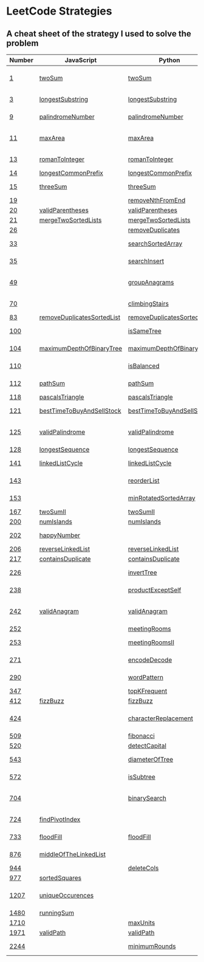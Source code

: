 # LeetCode Strategies

## A cheat sheet of the strategy I used to solve the problem

| Number                                                                            | JavaScript                                                    | Python                                                        | Strategy                          |
| --------------------------------------------------------------------------------- | ------------------------------------------------------------- | ------------------------------------------------------------- | --------------------------------- |
| [1](https://leetcode.com/problems/two-sum/)                                       | [twoSum](./easy/1-twoSum.js)                                  | [twoSum](./easy/1-twoSum.py)                                  | Hashmap with complements          |
| [3](https://leetcode.com/problems/longest-substring-without-repeating-characters) | [longestSubstring](./medium/3-longestSubstring.js)            | [longestSubstring](./medium/3-longestSubstring.py)            | Sliding window, set               |
| [9](https://leetcode.com/problems/palindrome-number/)                             | [palindromeNumber](./easy/9-palindromeNumber.js)              | [palindromeNumber](./easy/9-palindromeNumber.py)              | For loop, math :(                 |
| [11](https://leetcode.com/problems/container-with-most-water/)                    | [maxArea](./medium/11-containerMostWater.js)                  | [maxArea](./medium/11-containerMostWater.py)                  | Sliding window, two pointers      |
| [13](https://leetcode.com/problems/roman-to-integer/)                             | [romanToInteger](./easy/13-romanToInteger.js)                 | [romanToInteger](./easy/13-romanToInteger.py)                 | For loop, two pointers            |
| [14](https://leetcode.com/problems/longest-common-prefix/)                        | [longestCommonPrefix](./easy/14-longestCommonPrefix.js)       | [longestCommonPrefix](./easy/14-longestCommonPrefix.py)       | For loop                          |
| [15](https://leetcode.com/problems/3sum/)                                         | [threeSum](./medium/15-3Sum.js)                               | [threeSum](./medium/15-3Sum.py)                               | For loop, two pointers            |
| [19](https://leetcode.com/problems/remove-nth-node-from-end-of-list/)             |                                                               | [removeNthFromEnd](./medium/19-removeNthFromEnd.py)           | Two pointers                      |
| [20](https://leetcode.com/problems/valid-parentheses/)                            | [validParentheses](./easy/20-validParentheses.js)             | [validParentheses](./easy/20-validParentheses.py)             | Stack                             |
| [21](https://leetcode.com/problems/merge-two-sorted-lists/)                       | [mergeTwoSortedLists](./easy/21-mergeTwoLists.js)             | [mergeTwoSortedLists](./easy/21-mergeTwoLists.py)             | Linked list                       |
| [26](https://leetcode.com/problems/remove-duplicates-from-sorted-array/)          |                                                               | [removeDuplicates](./easy/26-removeDuplicates.py)             | Two pointers                      |
| [33](https://leetcode.com/problems/search-in-rotated-sorted-array/)               |                                                               | [searchSortedArray](./medium/33-searchSortedArray.py)         | Binary search                     |
| [35](https://leetcode.com/problems/search-insert-position/)                       |                                                               | [searchInsert](./easy/35-searchInsert.py)                     | Binary search                     |
| [49](https://leetcode.com/problems/group-anagrams/)                               |                                                               | [groupAnagrams](./medium/49-groupAnagrams.py)                 | Hashmap (defaultdict), ord        |
| [70](https://leetcode.com/problems/climbing-stairs/)                              |                                                               | [climbingStairs](./easy/70-climbingStairs.py)                 | DP, memoization                   |
| [83](https://leetcode.com/problems/remove-duplicates-from-sorted-list/)           | [removeDuplicatesSortedList](./easy/83-deleteDuplicates.js)   | [removeDuplicatesSortedList](./easy/83-deleteDuplicates.py)   | If/else                           |
| [100](https://leetcode.com/problems/same-tree/)                                   |                                                               | [isSameTree](./easy/100-isSameTree.py)                        | DFS Recursion                     |
| [104](https://leetcode.com/problems/maximum-depth-of-binary-tree/)                | [maximumDepthOfBinaryTree](./easy/104-maxDepth.js)            | [maximumDepthOfBinaryTree](./easy/104-maxDepth.py)            | DFS Recursion                     |
| [110](https://leetcode.com/problems/balanced-binary-tree/)                        |                                                               | [isBalanced](./easy/110-isBalanced.py)                        | DFS Recursion                     |
| [112](https://leetcode.com/problems/path-sum/)                                    | [pathSum](./easy/112-pathSum.js)                              | [pathSum](./easy/112-pathSum.py)                              | DFS Recursion                     |
| [118](https://leetcode.com/problems/pascals-triangle/)                            | [pascalsTriangle](./easy/118-pascalsTriangle.js)              | [pascalsTriangle](./easy/118-pascalsTriangle.py)              | For loop                          |
| [121](https://leetcode.com/problems/best-time-to-buy-and-sell-stock/)             | [bestTimeToBuyAndSellStock](./easy/121-maxProfit.js)          | [bestTimeToBuyAndSellStock](./easy/121-maxProfit.py)          | Sliding window                    |
| [125](https://leetcode.com/problems/valid-palindrome/)                            | [validPalindrome](./easy/125-validPalindrome.js)              | [validPalindrome](./easy/125-validPalindrome.py)              | Regex (filter), ord, two pointers |
| [128](https://leetcode.com/problems/longest-consecutive-sequence/)                | [longestSequence](./medium/128-longestConsecutiveSequence.js) | [longestSequence](./medium/128-longestConsecutiveSequence.py) | Set                               |
| [141](https://leetcode.com/problems/linked-list-cycle/)                           | [linkedListCycle](./easy/141-hasCycle.js)                     | [linkedListCycle](./easy/141-hasCycle.py)                     | Fast and slow pointers            |
| [143](https://leetcode.com/problems/reorder-list/)                                |                                                               | [reorderList](./medium/143-reorderList.py)                    | Two pointers, fast and slow       |
| [153](https://leetcode.com/problems/find-minimum-in-rotated-sorted-array/)        |                                                               | [minRotatedSortedArray](./medium/153-findMin.py)              | Binary search                     |
| [167](https://leetcode.com/problems/two-sum-ii-input-array-is-sorted/)            | [twoSumII](./medium/167-twoSumII.js)                          | [twoSumII](./medium/167-twoSumII.py)                          | Two pointers                      |
| [200](https://leetcode.com/problems/number-of-islands/)                           | [numIslands](./medium/200-numIslands.js)                      | [numIslands](./medium/200-numIslands.py)                      | Graph                             |
| [202](https://leetcode.com/problems/happy-number/)                                | [happyNumber](./easy/202-isHappy.js)                          |                                                               | Fast and slow pointers            |
| [206](https://leetcode.com/problems/reverse-linked-list/)                         | [reverseLinkedList](./easy/206-reverseLinkedList.js)          | [reverseLinkedList](./easy/206-reverseLinkedList.py)          | Linked list                       |
| [217](https://leetcode.com/problems/contains-duplicate/)                          | [containsDuplicate](./easy/217-containsDuplicate.js)          | [containsDuplicate](./easy/217-containsDuplicate.py)          | Hashmap                           |
| [226](https://leetcode.com/problems/invert-binary-tree/)                          |                                                               | [invertTree](./easy/226-invertTree.py)                        | DFS Recursion                     |
| [238](https://leetcode.com/problems/product-of-array-except-self/)                |                                                               | [productExceptSelf](./medium/238-productExceptSelf.py)        | Prefix, Postfix                   |
| [242](https://leetcode.com/problems/valid-anagram/)                               | [validAnagram](./easy/242-validAnagram.js)                    | [validAnagram](./easy/242-validAnagram.py)                    | Hashmap frequency counter         |
| [252](https://leetcode.com/problems/meeting-rooms/)                               |                                                               | [meetingRooms](./easy/252-meetingRooms.py)                    | Sort                              |
| [253](https://leetcode.com/problems/meeting-rooms-ii/)                            |                                                               | [meetingRoomsII](./medium/253-meetingRoomsII.py)              | Sort(ed), two pointers            |
| [271](https://leetcode.com/problems/encode-and-decode-strings/)                   |                                                               | [encodeDecode](./medium/271-encodeDecode.py)                  | Two pointers (for int)            |
| [290](https://leetcode.com/problems/word-pattern/)                                |                                                               | [wordPattern](./easy/290-wordPattern.py)                      | Hashmap, zip                      |
| [347](https://leetcode.com/problems/top-k-frequent-elements/)                     |                                                               | [topKFrequent](./medium/347-topKFrequent.py)                  | Bucket sort                       |
| [412](https://leetcode.com/problems/fizz-buzz/)                                   | [fizzBuzz](./easy/412-fizzBuzz.js)                            | [fizzBuzz](./easy/412-fizzBuzz.py)                            | If/else                           |
| [424](https://leetcode.com/problems/longest-repeating-character-replacement/)     |                                                               | [characterReplacement](./medium/424-characterReplacement.py)  | Sliding window, hashmap           |
| [509](https://leetcode.com/problems/fibonacci-number/)                            |                                                               | [fibonacci](./easy/509-fibonacci.py)                          | Fibonacci                         |
| [520](https://leetcode.com/problems/detect-capital/)                              |                                                               | [detectCapital](./easy/520-detectCapital.py)                  |                                   |
| [543](https://leetcode.com/problems/diameter-of-binary-tree/)                     |                                                               | [diameterOfTree](./easy/543-diameterOfTree.py)                | DFS Recursion                     |
| [572](https://leetcode.com/problems/subtree-of-another-tree/)                     |                                                               | [isSubtree](./easy/572-isSubtree.py)                          | DFS Recursion                     |
| [704](https://leetcode.com/problems/binary-search/)                               |                                                               | [binarySearch](./easy/704-binarySearch.py)                    | Binary search, if/else            |
| [724](https://leetcode.com/problems/find-pivot-index/)                            | [findPivotIndex](./easy/724-findPivotIndex.js)                |                                                               | For loop, if/else                 |
| [733](https://leetcode.com/problems/flood-fill/)                                  | [floodFill](./easy/733-floodFill.js)                          | [floodFill](./easy/733-floodFill.py)                          | DFS Recursion                     |
| [876](https://leetcode.com/problems/middle-of-the-linked-list/)                   | [middleOfTheLinkedList](./easy/876-middleNode.js)             |                                                               | Fast and slow pointers            |
| [944](https://leetcode.com/problems/delete-columns-to-make-sorted/)               |                                                               | [deleteCols](./easy/944-deleteCols.py)                        | Ord                               |
| [977](https://leetcode.com/problems/squares-of-a-sorted-array/)                   | [sortedSquares](./easy/977-squaresOfASortedArray.js)          |                                                               | Two pointers                      |
| [1207](https://leetcode.com/problems/unique-number-of-occurrences/)               | [uniqueOccurences](./easy/1207-uniqueNumberOfOccurences.js)   |                                                               | Hashmap frequency counter, set    |
| [1480](https://leetcode.com/problems/running-sum-of-1d-array/)                    | [runningSum](./easy/1480-runningSum.js)                       |                                                               | For loop                          |
| [1710](https://leetcode.com/problems/maximum-units-on-a-truck/)                   |                                                               | [maxUnits](./easy/1710-maxUnits.py)                           | Greedy                            |
| [1971](https://leetcode.com/problems/find-if-path-exists-in-graph/)               | [validPath](./easy/1971-validPath.js)                         | [validPath](./easy/1971-validPath.py)                         | Graph, DFS                        |
| [2244](https://leetcode.com/problems/minimum-rounds-to-complete-all-tasks/)       |                                                               | [minimumRounds](./medium/2244-minimumRounds.py)               | Hashmap, math :(                  |
